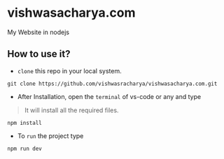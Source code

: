 # vishwasacharya.com
My Website in nodejs

## How to use it?
- `clone` this repo in your local system.
```
git clone https://github.com/vishwasracharya/vishwasacharya.com.git
```
- After Installation, open the `terminal` of vs-code or any and type
> It will install all the required files.
```
npm install
```
- To `run` the project type
```
npm run dev
```
